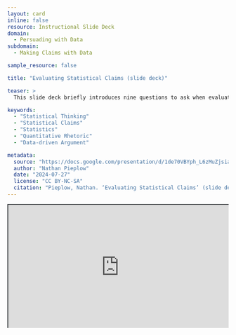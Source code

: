 ```yaml
---
layout: card
inline: false
resource: Instructional Slide Deck
domain:
  - Persuading with Data
subdomain:
  - Making Claims with Data

sample_resource: false

title: "Evaluating Statistical Claims (slide deck)"

teaser: >
  This slide deck briefly introduces nine questions to ask when evaluating the validity of a statistical claim. It then provides a series of statistical claims for students to evaluate using their existing quantitative thinking skills. It ends by asking them to apply this same type of evaluation to a statistical claim from their own project. The slide deck with instructor notes could be used as a reading or an activity.

keywords:
  - "Statistical Thinking"
  - "Statistical Claims"
  - "Statistics"
  - "Quantitative Rhetoric"
  - "Data-driven Argument"

metadata:
  source: "https://docs.google.com/presentation/d/1de70VBYph_L6zMuZjsiad3KnMozWVpMh/edit?usp=sharing&ouid=116941745404208628216&rtpof=true&sd=true"
  author: "Nathan Pieplow"
  date: "2024-07-27"
  license: "CC BY-NC-SA"
  citation: "Pieplow, Nathan. ‘Evaluating Statistical Claims’ (slide deck). Data Advocacy 4 All, University of Colorado. 27 July 2024"
---
```


<div style="position: relative; padding-bottom: 56.25%; height: 0; overflow: hidden;"><iframe src="https://docs.google.com/presentation/d/1de70VBYph_L6zMuZjsiad3KnMozWVpMh/edit?usp=sharing&ouid=116941745404208628216&rtpof=true&sd=true" width="100%" title="Evaluating Statistical Claims (slide deck)" style="border:2px #323639 solid; position: absolute; top: 0; left: 0; right: 0; bottom: 0; height: 100%; max-width: 100%;"></iframe></div>
